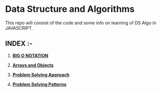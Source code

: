
# Data Structure and Algorithms

This repo will consist of the code and some info on learning of DS Algo in JAVASCRIPT.

## **INDEX** :-
 
1. [**BIG O NOTATION**](Big%20O%20Notation/README.md#BIG%20O%20NOTATION)

2. [**Arrays and Objects**](Arrays%20and%20Objects/README.md#Array%20and%20Objects)

3. [**Problem Solving Approach**](Problem%20Solving%20Approach/README.md#Algorithms%20and%20Problem%20Solving%20Patterns) 

4. [**Problem Solving Patterns**](Problem%20Solving%20Patterns/README.md#PROBLEM%20SOLVING%20PATTERNS)



